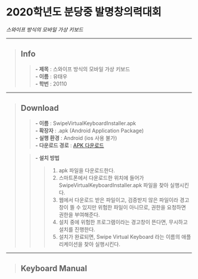 # **2020학년도 분당중 발명창의력대회**

*스와이프 방식의 모바일 가상 키보드*

---

> ## Info   
> >  **- 제목** : 스와이프 방식의 모바일 가상 키보드   
> >  **- 이름** : 유태우   
> >  **- 학번** : 20110   

---


> ## Download   
> > **- 이름** : SwipeVirtualKeyboardInstaller.apk   
> > **- 확장자** : .apk (Android Application Package)   
> > **- 실행 환경** : Android (ios 사용 불가)   
> > **- 다운로드 경로** : <a href="https://docs.google.com/uc?export=download&id=15rVb8CEEkq_7d8MjAv7yjYX537g_i_ur"> APK 다운로드</a>   
>    
> >   **- 설치 방법**   
> > >    1. apk 파일을 다운로드한다.   
> > >    2. 스마트폰에서 다운로드한 위치에 들어가 SwipeVirtualKeyboardInstaller.apk 파일을 찾아 실행시킨다.   
> > >    3. 웹에서 다운로드 받은 파일이고, 검증받지 않은 파일이라 경고창이 뜰 수 있지만 위험한 파일이 아니므로, 권한을 요청하면 권한을 부여해준다.   
> > >    4. 설치 중에 위험한 프로그램이라는 경고창이 뜬다면, 무시하고 설치를 진행한다.   
> > >    5. 설치가 완료되면, Swipe Virtual Keyboard 라는 이름의 애플리케이션을 찾아 실행시킨다.   
 
---

> ## Keyboard Manual
